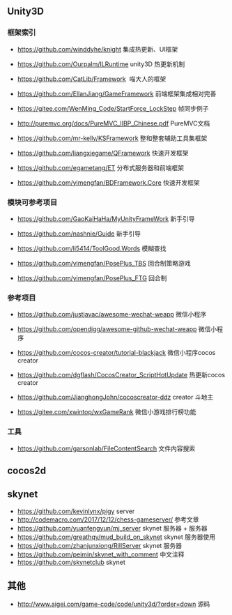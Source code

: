 

## Unity3D
### 框架索引
* https://github.com/winddyhe/knight 集成热更新、UI框架

* https://github.com/Ourpalm/ILRuntime unity3D 热更新机制

* https://github.com/CatLib/Framework  喵大人的框架

* https://github.com/EllanJiang/GameFramework 前端框架集成相对完善

* https://gitee.com/WenMing_Code/StartForce_LockStep 帧同步例子

* http://puremvc.org/docs/PureMVC_IIBP_Chinese.pdf PureMVC文档

* https://github.com/mr-kelly/KSFramework 整和整套辅助工具集框架

* https://github.com/liangxiegame/QFramework 快速开发框架

* https://github.com/egametang/ET 分布式服务器和前端框架

* https://github.com/yimengfan/BDFramework.Core 快速开发框架

### 模块可参考项目
* https://github.com/GaoKaiHaHa/MyUnityFrameWork 新手引导

* https://github.com/nashnie/Guide 新手引导

* https://github.com/li5414/ToolGood.Words  模糊查找

* https://github.com/yimengfan/PosePlus_TBS 回合制策略游戏

* https://github.com/yimengfan/PosePlus_FTG 回合制


### 参考项目

* https://github.com/justjavac/awesome-wechat-weapp 微信小程序

* https://github.com/opendigg/awesome-github-wechat-weapp 微信小程序

* https://github.com/cocos-creator/tutorial-blackjack 微信小程序cocos creator

* https://github.com/dgflash/CocosCreator_ScriptHotUpdate 热更新cocos creator

* https://github.com/JianghongJohn/cocoscreator-ddz creator 斗地主

* https://gitee.com/xwintop/wxGameRank 微信小游戏排行榜功能

### 工具
* https://github.com/garsonlab/FileContentSearch 文件内容搜索

## cocos2d

## skynet
* https://github.com/kevinlynx/pigy server
* http://codemacro.com/2017/12/12/chess-gameserver/ 参考文章
* https://github.com/yuanfengyun/mj_server skynet 服务器 + 服务器
* https://github.com/greathqy/mud_build_on_skynet  skynet 服务器使用
* https://github.com/zhanjunxiong/RillServer skynet 服务器
* https://github.com/peimin/skynet_with_comment 中文注释
* https://github.com/skynetclub skynet

## 其他
* http://www.aigei.com/game-code/code/unity3d/?order=down 源码

